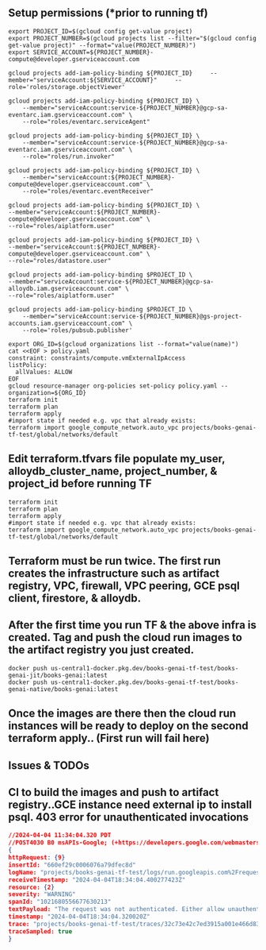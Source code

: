 ## Setup permissions (*prior to running tf)

```shell
export PROJECT_ID=$(gcloud config get-value project)
export PROJECT_NUMBER=$(gcloud projects list --filter="$(gcloud config get-value project)" --format="value(PROJECT_NUMBER)")
export SERVICE_ACCOUNT=${PROJECT_NUMBER}-compute@developer.gserviceaccount.com

gcloud projects add-iam-policy-binding ${PROJECT_ID}     --member="serviceAccount:${SERVICE_ACCOUNT}"     --role='roles/storage.objectViewer'

gcloud projects add-iam-policy-binding ${PROJECT_ID} \
    --member="serviceAccount:service-${PROJECT_NUMBER}@gcp-sa-eventarc.iam.gserviceaccount.com" \
    --role="roles/eventarc.serviceAgent"

gcloud projects add-iam-policy-binding ${PROJECT_ID} \
    --member="serviceAccount:service-${PROJECT_NUMBER}@gcp-sa-eventarc.iam.gserviceaccount.com" \
    --role="roles/run.invoker"

gcloud projects add-iam-policy-binding ${PROJECT_ID} \
    --member="serviceAccount:${PROJECT_NUMBER}-compute@developer.gserviceaccount.com" \
    --role="roles/eventarc.eventReceiver"

gcloud projects add-iam-policy-binding ${PROJECT_ID} \
--member="serviceAccount:${PROJECT_NUMBER}-compute@developer.gserviceaccount.com" \
--role="roles/aiplatform.user"

gcloud projects add-iam-policy-binding ${PROJECT_ID} \
--member="serviceAccount:${PROJECT_NUMBER}-compute@developer.gserviceaccount.com" \
--role="roles/datastore.user" 

gcloud projects add-iam-policy-binding $PROJECT_ID \
--member="serviceAccount:service-${PROJECT_NUMBER}@gcp-sa-alloydb.iam.gserviceaccount.com" \
--role="roles/aiplatform.user"

gcloud projects add-iam-policy-binding $PROJECT_ID \
    --member="serviceAccount:service-${PROJECT_NUMBER}@gs-project-accounts.iam.gserviceaccount.com" \
    --role='roles/pubsub.publisher' 

export ORG_ID=$(gcloud organizations list --format="value(name)")
cat <<EOF > policy.yaml
constraint: constraints/compute.vmExternalIpAccess
listPolicy:
  allValues: ALLOW
EOF
gcloud resource-manager org-policies set-policy policy.yaml --organization=${ORG_ID}
terraform init 
terraform plan
terraform apply
#import state if needed e.g. vpc that already exists:
terraform import google_compute_network.auto_vpc projects/books-genai-tf-test/global/networks/default
```
## Edit terraform.tfvars file populate my_user, alloydb_cluster_name, project_number, & project_id before running TF

```shell
terraform init 
terraform plan
terraform apply
#import state if needed e.g. vpc that already exists:
terraform import google_compute_network.auto_vpc projects/books-genai-tf-test/global/networks/default
```

## Terraform must be run twice. The first run creates the infrastructure such as artifact registry, VPC, firewall, VPC peering, GCE psql client, firestore, & alloydb.
## After the first time you run TF & the above infra is created. Tag and push the cloud run images to the artifact registry you just created.
```shell
docker push us-central1-docker.pkg.dev/books-genai-tf-test/books-genai-jit/books-genai:latest
docker push us-central1-docker.pkg.dev/books-genai-tf-test/books-genai-native/books-genai:latest
```
## Once the images are there then the cloud run instances will be ready to deploy on the second terraform apply.. (First run will fail here)

## Issues & TODOs
## CI to build the images and push to artifact registry..GCE instance need external ip to install psql. 403 error for unauthenticated invocations

```json
//2024-04-04 11:34:04.320 PDT
//POST4030 B0 msAPIs-Google; (+https://developers.google.com/webmasters/APIs-Google.html) https://books-genai-jit-6cjxsratvq-uc.a.run.app/document/embeddings?__GCP_CloudEventsMode=GCS_NOTIFICATION
{
httpRequest: {9}
insertId: "660ef29c0006076a79dfec8d"
logName: "projects/books-genai-tf-test/logs/run.googleapis.com%2Frequests"
receiveTimestamp: "2024-04-04T18:34:04.400277423Z"
resource: {2}
severity: "WARNING"
spanId: "1021680556677630213"
textPayload: "The request was not authenticated. Either allow unauthenticated invocations or set the proper Authorization header. Read more at https://cloud.google.com/run/docs/securing/authenticating Additional troubleshooting documentation can be found at: https://cloud.google.com/run/docs/troubleshooting#unauthorized-client"
timestamp: "2024-04-04T18:34:04.320020Z"
trace: "projects/books-genai-tf-test/traces/32c73e42c7ed3915a001e466d83da3d4"
traceSampled: true
}
```